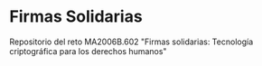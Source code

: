 # Firmas Solidarias
Repositorio del reto MA2006B.602 "Firmas solidarias: Tecnología criptográfica para los derechos humanos"
